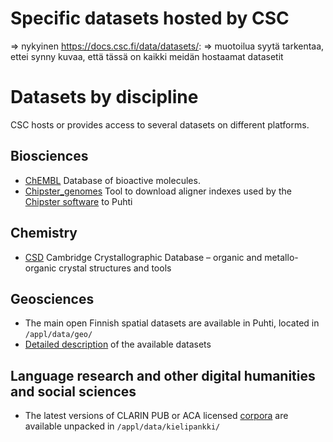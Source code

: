 # Specific datasets hosted by CSC

=> nykyinen https://docs.csc.fi/data/datasets/:
=> muotoilua syytä tarkentaa, ettei synny kuvaa, että tässä on kaikki meidän hostaamat datasetit

# Datasets by discipline

CSC hosts or provides access to several datasets on different platforms.

## Biosciences
* [ChEMBL](../../apps/chembl.md) Database of bioactive molecules.
* [Chipster_genomes](../../apps/chipster_genomes.md) Tool to download aligner indexes used by the [Chipster software](https://chipster.csc.fi/index.shtml) to Puhti
 
## Chemistry
* [CSD](../../apps/csd.md) Cambridge Crystallographic Database – organic and metallo-organic crystal structures and tools

## Geosciences
* The main open Finnish spatial datasets are available in Puhti, located in `/appl/data/geo/` 
* [Detailed description](https://research.csc.fi/gis_data_in_csc_computing_env) of the available datasets

## Language research and other digital humanities and social sciences
* The latest versions of CLARIN PUB or ACA licensed [corpora](https://www.kielipankki.fi/corpora/) are available unpacked in `/appl/data/kielipankki/`


